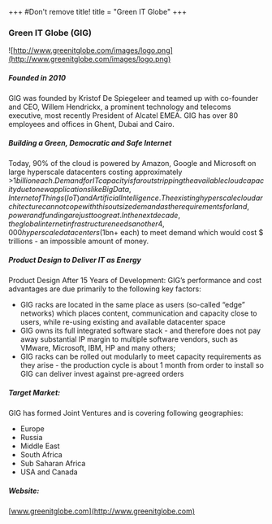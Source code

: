 +++
#Don't remove title!
title = "Green IT Globe"
+++
### Green IT Globe (GIG)

![http://www.greenitglobe.com/images/logo.png](http://www.greenitglobe.com/images/logo.png)

##### Founded in 2010

GIG was founded by Kristof De Spiegeleer and teamed up with co-founder and CEO, Willem Hendrickx, a prominent technology and telecoms executive, most recently President of Alcatel EMEA. GIG has over 80 employees and offices in Ghent, Dubai and Cairo.

##### Building a Green, Democratic and Safe Internet

Today, 90% of the cloud is powered by Amazon, Google and Microsoft on large hyperscale datacenters costing approximately >$1 billion each.  Demand for IT capacity is far outstripping the available cloud capacity due to new applications like Big Data, Internet of Things (IoT) and Artificial Intelligence. The existing hyperscale cloud architecture can not cope with this outsize demand as the requirements for land, power and funding are just too great. In the next decade, the global internet infrastructure needs another 4,000 hyperscale datacenters ($1bn+ each) to meet demand which would cost $ trillions - an impossible amount of money.

##### Product Design to Deliver IT as Energy

Product Design After 15 Years of Development: GIG’s performance and cost advantages are due primarily to the following key factors:

-   GIG racks are located in the same place as users (so-called “edge” networks) which places content, communication and capacity close to users, while re-using existing and available datacenter space
-   GIG owns its full integrated software stack - and therefore does not pay away substantial IP margin to multiple software vendors, such as VMware, Microsoft, IBM, HP and many others;
-   GIG racks can be rolled out modularly to meet capacity requirements as they arise - the production cycle is about 1 month from order to install so GIG can deliver invest against pre-agreed orders

##### Target Market:

GIG has formed Joint Ventures and is covering following geographies:

-   Europe
-   Russia
-   Middle East
-   South Africa
-   Sub Saharan Africa
-   USA and Canada


##### Website:

[www.greenitglobe.com](http://www.greenitglobe.com)



